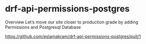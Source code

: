 # drf-api-permissions-postgres

Overview
Let’s move our site closer to production grade by adding Permissions and Postgresql Database

https://github.com/eslamakram/drf-api-permissions-postgres/pull/1
